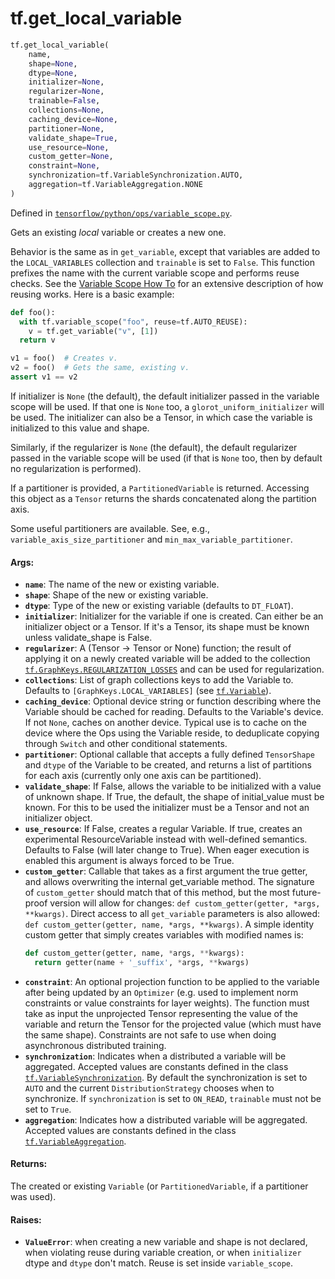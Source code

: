 <div itemscope itemtype="http://developers.google.com/ReferenceObject">
<meta itemprop="name" content="tf.get_local_variable" />
<meta itemprop="path" content="Stable" />
</div>

# tf.get_local_variable

``` python
tf.get_local_variable(
    name,
    shape=None,
    dtype=None,
    initializer=None,
    regularizer=None,
    trainable=False,
    collections=None,
    caching_device=None,
    partitioner=None,
    validate_shape=True,
    use_resource=None,
    custom_getter=None,
    constraint=None,
    synchronization=tf.VariableSynchronization.AUTO,
    aggregation=tf.VariableAggregation.NONE
)
```



Defined in [`tensorflow/python/ops/variable_scope.py`](https://www.tensorflow.org/code/tensorflow/python/ops/variable_scope.py).

Gets an existing *local* variable or creates a new one.

Behavior is the same as in `get_variable`, except that variables are
added to the `LOCAL_VARIABLES` collection and `trainable` is set to
`False`.
This function prefixes the name with the current variable scope
and performs reuse checks. See the
[Variable Scope How To](https://tensorflow.org/guide/variables)
for an extensive description of how reusing works. Here is a basic example:

```python
def foo():
  with tf.variable_scope("foo", reuse=tf.AUTO_REUSE):
    v = tf.get_variable("v", [1])
  return v

v1 = foo()  # Creates v.
v2 = foo()  # Gets the same, existing v.
assert v1 == v2
```

If initializer is `None` (the default), the default initializer passed in
the variable scope will be used. If that one is `None` too, a
`glorot_uniform_initializer` will be used. The initializer can also be
a Tensor, in which case the variable is initialized to this value and shape.

Similarly, if the regularizer is `None` (the default), the default regularizer
passed in the variable scope will be used (if that is `None` too,
then by default no regularization is performed).

If a partitioner is provided, a `PartitionedVariable` is returned.
Accessing this object as a `Tensor` returns the shards concatenated along
the partition axis.

Some useful partitioners are available.  See, e.g.,
`variable_axis_size_partitioner` and `min_max_variable_partitioner`.

#### Args:

* <b>`name`</b>: The name of the new or existing variable.
* <b>`shape`</b>: Shape of the new or existing variable.
* <b>`dtype`</b>: Type of the new or existing variable (defaults to `DT_FLOAT`).
* <b>`initializer`</b>: Initializer for the variable if one is created. Can either be
    an initializer object or a Tensor. If it's a Tensor, its shape must be known
    unless validate_shape is False.
* <b>`regularizer`</b>: A (Tensor -> Tensor or None) function; the result of
    applying it on a newly created variable will be added to the collection
    <a href="../tf/GraphKeys.md#REGULARIZATION_LOSSES"><code>tf.GraphKeys.REGULARIZATION_LOSSES</code></a> and can be used for regularization.
* <b>`collections`</b>: List of graph collections keys to add the Variable to.
    Defaults to `[GraphKeys.LOCAL_VARIABLES]` (see <a href="../tf/Variable.md"><code>tf.Variable</code></a>).
* <b>`caching_device`</b>: Optional device string or function describing where the
    Variable should be cached for reading.  Defaults to the Variable's
    device.  If not `None`, caches on another device.  Typical use is to
    cache on the device where the Ops using the Variable reside, to
    deduplicate copying through `Switch` and other conditional statements.
* <b>`partitioner`</b>: Optional callable that accepts a fully defined `TensorShape`
    and `dtype` of the Variable to be created, and returns a list of
    partitions for each axis (currently only one axis can be partitioned).
* <b>`validate_shape`</b>: If False, allows the variable to be initialized with a
      value of unknown shape. If True, the default, the shape of initial_value
      must be known. For this to be used the initializer must be a Tensor and
      not an initializer object.
* <b>`use_resource`</b>: If False, creates a regular Variable. If true, creates an
    experimental ResourceVariable instead with well-defined semantics.
    Defaults to False (will later change to True). When eager execution is
    enabled this argument is always forced to be True.
* <b>`custom_getter`</b>: Callable that takes as a first argument the true getter, and
    allows overwriting the internal get_variable method.
    The signature of `custom_getter` should match that of this method,
    but the most future-proof version will allow for changes:
    `def custom_getter(getter, *args, **kwargs)`.  Direct access to
    all `get_variable` parameters is also allowed:
    `def custom_getter(getter, name, *args, **kwargs)`.  A simple identity
    custom getter that simply creates variables with modified names is:
    ```python
    def custom_getter(getter, name, *args, **kwargs):
      return getter(name + '_suffix', *args, **kwargs)
    ```
* <b>`constraint`</b>: An optional projection function to be applied to the variable
    after being updated by an `Optimizer` (e.g. used to implement norm
    constraints or value constraints for layer weights). The function must
    take as input the unprojected Tensor representing the value of the
    variable and return the Tensor for the projected value
    (which must have the same shape). Constraints are not safe to
    use when doing asynchronous distributed training.
* <b>`synchronization`</b>: Indicates when a distributed a variable will be
    aggregated. Accepted values are constants defined in the class
    <a href="../tf/VariableSynchronization.md"><code>tf.VariableSynchronization</code></a>. By default the synchronization is set to
    `AUTO` and the current `DistributionStrategy` chooses
    when to synchronize. If `synchronization` is set to `ON_READ`,
    `trainable` must not be set to `True`.
* <b>`aggregation`</b>: Indicates how a distributed variable will be aggregated.
    Accepted values are constants defined in the class
    <a href="../tf/VariableAggregation.md"><code>tf.VariableAggregation</code></a>.


#### Returns:

The created or existing `Variable` (or `PartitionedVariable`, if a
partitioner was used).


#### Raises:

* <b>`ValueError`</b>: when creating a new variable and shape is not declared,
    when violating reuse during variable creation, or when `initializer` dtype
    and `dtype` don't match. Reuse is set inside `variable_scope`.
